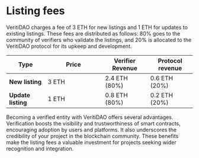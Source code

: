 # Listing fees

VeritiDAO charges a fee of 3 ETH for new listings and 1 ETH for updates to existing listings. These fees are distributed as follows: 80% goes to the community of verifiers who validate the listings, and 20% is allocated to the VeritiDAO protocol for its upkeep and development.

<table><thead><tr><th>Type</th><th width="139">Price</th><th>Verifier Revenue</th><th>Protocol revenue</th></tr></thead><tbody><tr><td><strong>New listing</strong></td><td>3 ETH</td><td>2.4 ETH (80%)</td><td>0.6 ETH (20%)</td></tr><tr><td><strong>Update listing</strong></td><td>1 ETH</td><td>0.8 ETH (80%)</td><td>0.2 ETH (20%)</td></tr></tbody></table>

Becoming a verified entity with VeritiDAO offers several advantages. Verification boosts the visibility and trustworthiness of smart contracts, encouraging adoption by users and platforms. It also underscores the credibility of your project in the blockchain community. These benefits make the listing fees a valuable investment for projects seeking wider recognition and integration.
